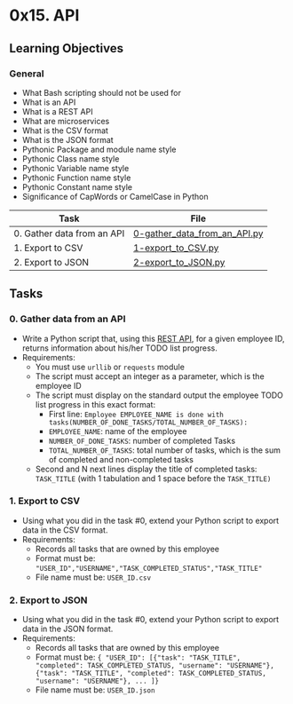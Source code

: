 # 0x15. API

## Learning Objectives

### General

* What Bash scripting should not be used for
* What is an API
* What is a REST API
* What are microservices
* What is the CSV format
* What is the JSON format
* Pythonic Package and module name style
* Pythonic Class name style
* Pythonic Variable name style
* Pythonic Function name style
* Pythonic Constant name style
* Significance of CapWords or CamelCase in Python

| Task | File |
| ---- | ---- |
| 0. Gather data from an API | [0-gather_data_from_an_API.py](./0-gather_data_from_an_API.py) |
| 1. Export to CSV | [1-export_to_CSV.py](./1-export_to_CSV.py) |
| 2. Export to JSON | [2-export_to_JSON.py](./2-export_to_JSON.py) |

## Tasks
### 0. Gather data from an API
* Write a Python script that, using this [REST API](https://jsonplaceholder.typicode.com/), for a given employee ID, returns information about his/her TODO list progress.
* Requirements:
    * You must use `urllib` or `requests` module
    * The script must accept an integer as a parameter, which is the employee ID
    * The script must display on the standard output the employee TODO list progress in this exact format:
        * First line: `Employee EMPLOYEE_NAME is done with
        tasks(NUMBER_OF_DONE_TASKS/TOTAL_NUMBER_OF_TASKS):`
        * `EMPLOYEE_NAME`: name of the employee
        * `NUMBER_OF_DONE_TASKS`: number of completed Tasks
        * `TOTAL_NUMBER_OF_TASKS`: total number of tasks, which is the sum of completed and non-completed tasks
    * Second and N next lines display the title of completed tasks: `TASK_TITLE` (with 1 tabulation and 1 space before the `TASK_TITLE)`
### 1. Export to CSV
* Using what you did in the task #0, extend your Python script to export data in the CSV format.
* Requirements:
    * Records all tasks that are owned by this employee
    * Format must be: `"USER_ID","USERNAME","TASK_COMPLETED_STATUS","TASK_TITLE"`
    * File name must be: `USER_ID.csv`
### 2. Export to JSON
* Using what you did in the task #0, extend your Python script to export data in the JSON format.
* Requirements:
    * Records all tasks that are owned by this employee
    * Format must be: `{ "USER_ID": [{"task": "TASK_TITLE", "completed": TASK_COMPLETED_STATUS, "username": "USERNAME"}, {"task": "TASK_TITLE", "completed": TASK_COMPLETED_STATUS, "username": "USERNAME"}, ... ]}`
    * File name must be: `USER_ID.json`
